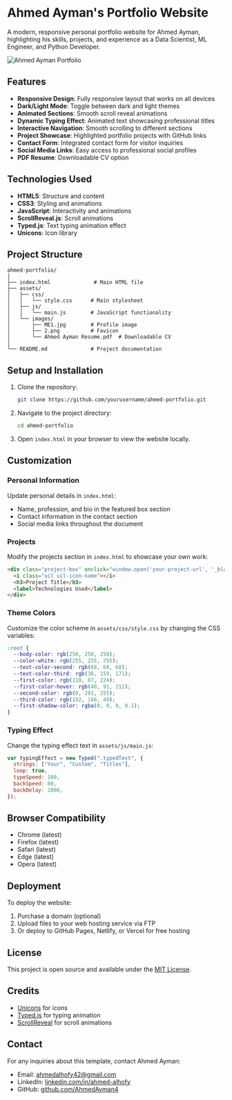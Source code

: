 # Ahmed Ayman's Portfolio Website

A modern, responsive personal portfolio website for Ahmed Ayman, highlighting his skills, projects, and experience as a Data Scientist, ML Engineer, and Python Developer.

![Ahmed Ayman Portfolio](https://via.placeholder.com/800x400?text=Ahmed+Ayman+Portfolio)

## Features

- **Responsive Design**: Fully responsive layout that works on all devices
- **Dark/Light Mode**: Toggle between dark and light themes
- **Animated Sections**: Smooth scroll reveal animations
- **Dynamic Typing Effect**: Animated text showcasing professional titles
- **Interactive Navigation**: Smooth scrolling to different sections
- **Project Showcase**: Highlighted portfolio projects with GitHub links
- **Contact Form**: Integrated contact form for visitor inquiries
- **Social Media Links**: Easy access to professional social profiles
- **PDF Resume**: Downloadable CV option

## Technologies Used

- **HTML5**: Structure and content
- **CSS3**: Styling and animations
- **JavaScript**: Interactivity and animations
- **ScrollReveal.js**: Scroll animations
- **Typed.js**: Text typing animation effect
- **Unicons**: Icon library

## Project Structure

```
ahmed-portfolio/
│
├── index.html              # Main HTML file
├── assets/
│   ├── css/
│   │   └── style.css      # Main stylesheet
│   ├── js/
│   │   └── main.js        # JavaScript functionality
│   └── images/
│       ├── ME1.jpg        # Profile image
│       ├── 2.png          # Favicon
│       └── Ahmed Ayman Resume.pdf  # Downloadable CV
│
└── README.md              # Project documentation
```

## Setup and Installation

1. Clone the repository:
   ```bash
   git clone https://github.com/yourusername/ahmed-portfolio.git
   ```

2. Navigate to the project directory:
   ```bash
   cd ahmed-portfolio
   ```

3. Open `index.html` in your browser to view the website locally.

## Customization

### Personal Information

Update personal details in `index.html`:
- Name, profession, and bio in the featured box section
- Contact information in the contact section
- Social media links throughout the document

### Projects

Modify the projects section in `index.html` to showcase your own work:
```html
<div class="project-box" onclick="window.open('your-project-url', '_blank');">
  <i class="uil uil-icon-name"></i>
  <h3>Project Title</h3>
  <label>Technologies Used</label>
</div>
```

### Theme Colors

Customize the color scheme in `assets/css/style.css` by changing the CSS variables:
```css
:root {
  --body-color: rgb(250, 250, 250);
  --color-white: rgb(255, 255, 255);
  --text-color-second: rgb(68, 68, 68);
  --text-color-third: rgb(30, 159, 171);
  --first-color: rgb(110, 87, 224);
  --first-color-hover: rgb(40, 91, 212);
  --second-color: rgb(0, 201, 255);
  --third-color: rgb(192, 166, 49);
  --first-shadow-color: rgba(0, 0, 0, 0.1);
}
```

### Typing Effect

Change the typing effect text in `assets/js/main.js`:
```javascript
var typingEffect = new Typed(".typedText", {
  strings: ["Your", "Custom", "Titles"],
  loop: true,
  typeSpeed: 100,
  backSpeed: 80,
  backDelay: 2000,
});
```

## Browser Compatibility

- Chrome (latest)
- Firefox (latest)
- Safari (latest)
- Edge (latest)
- Opera (latest)

## Deployment

To deploy the website:

1. Purchase a domain (optional)
2. Upload files to your web hosting service via FTP
3. Or deploy to GitHub Pages, Netlify, or Vercel for free hosting

## License

This project is open source and available under the [MIT License](LICENSE).

## Credits

- [Unicons](https://iconscout.com/unicons) for icons
- [Typed.js](https://github.com/mattboldt/typed.js/) for typing animation
- [ScrollReveal](https://scrollrevealjs.org/) for scroll animations

## Contact

For any inquiries about this template, contact Ahmed Ayman:
- Email: ahmedalhofy42@gmail.com
- LinkedIn: [linkedin.com/in/ahmed-alhofy](https://www.linkedin.com/in/ahmed-alhofy/)
- GitHub: [github.com/AhmedAyman4](https://github.com/AhmedAyman4)
